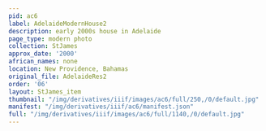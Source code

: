 ```yaml
---
pid: ac6
label: AdelaideModernHouse2
description: early 2000s house in Adelaide
page_type: modern photo
collection: StJames
approx_date: '2000'
african_names: none
location: New Providence, Bahamas
original_file: AdelaideRes2
order: '06'
layout: StJames_item
thumbnail: "/img/derivatives/iiif/images/ac6/full/250,/0/default.jpg"
manifest: "/img/derivatives/iiif/ac6/manifest.json"
full: "/img/derivatives/iiif/images/ac6/full/1140,/0/default.jpg"
---
```

